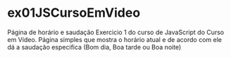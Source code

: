 # ex01JSCursoEmVideo
Página de horário e saudação
Exercicio 1 do curso de JavaScript do Curso em Vídeo.
Página simples que mostra o horário atual e de acordo com ele dá a saudação especifica (Bom dia, Boa tarde ou Boa noite)
